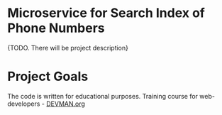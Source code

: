 # Microservice for Search Index of Phone Numbers

{TODO. There will be project description}

# Project Goals

The code is written for educational purposes. Training course for web-developers - [DEVMAN.org](https://devman.org)
